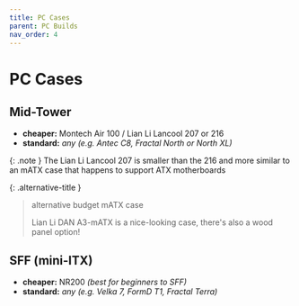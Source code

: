 ```yaml
---
title: PC Cases
parent: PC Builds
nav_order: 4
---
```

# PC Cases

## Mid-Tower

- **cheaper:** Montech Air 100 / Lian Li Lancool 207 or 216
- **standard:** *any (e.g. Antec C8, Fractal North or North XL)*

{: .note }
The Lian Li Lancool 207 is smaller than the 216 and more similar to an mATX case that happens to support ATX motherboards

{: .alternative-title }
> alternative budget mATX case
> 
> Lian Li DAN A3-mATX is a nice-looking case, there's also a wood panel option!

## SFF (mini-ITX)

- **cheaper:** NR200 *(best for beginners to SFF)*
- **standard:** *any (e.g. Velka 7, FormD T1, Fractal Terra)*